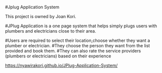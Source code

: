 #Jplug Application System
<!-- Author -->
This project is owned by Joan Kori.

<!-- About Us -->
#JPlug Application is a one page system that helps simply plugs users with plumbers and electricians close to their area.

<!-- How the Application works -->
#Users are required to select their location,choose whether they want a plumber or electrician.
#They choose the person they want from the list provided and book them.
#They can also rate the service providers (plumbers or electricians) based on their experience

<!-- The live link our site is: -->
https://nyawirakori.github.io/JPlug-Application-System/
